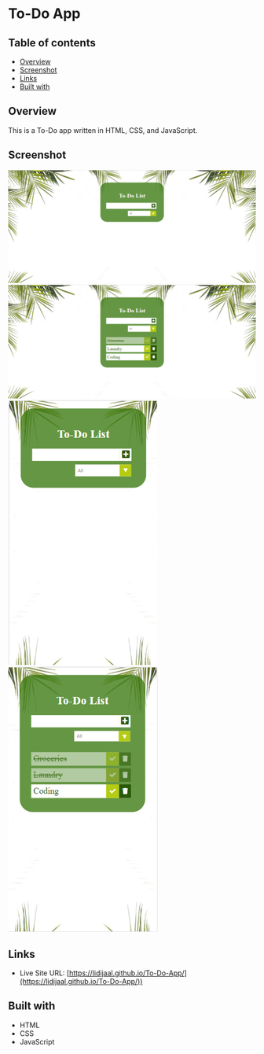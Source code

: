 # To-Do App


## Table of contents

- [Overview](#overview)
- [Screenshot](#screenshot)
- [Links](#links)
- [Built with](#built-with)


## Overview
   This is a To-Do app written in HTML, CSS, and JavaScript.
## Screenshot
![](Images/Screenshot_1.png)
![](Images/Screenshot_2.png)
![](Images/Screenshot_3.png)
![](Images/Screenshot_4.png)

## Links
- Live Site URL: [https://lidijaal.github.io/To-Do-App/](https://lidijaal.github.io/To-Do-App/))

## Built with
- HTML
- CSS
- JavaScript
